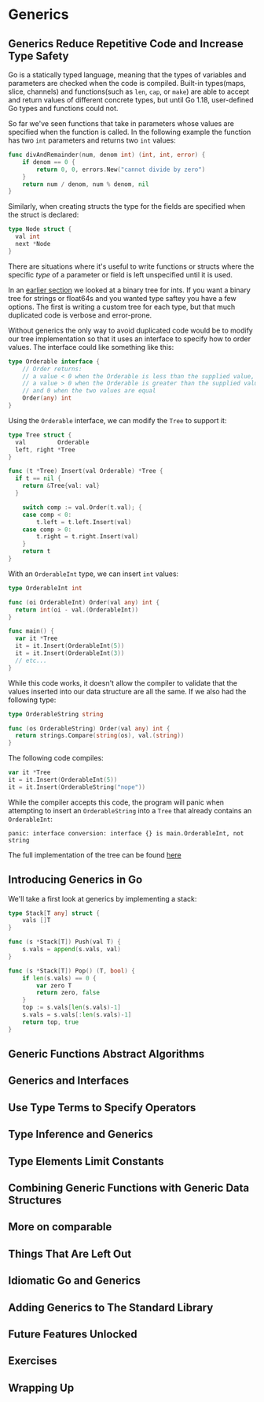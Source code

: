 # Generics

## Generics Reduce Repetitive Code and Increase Type Safety
Go is a statically typed language, meaning that the types of variables and parameters are checked when the code is compiled. Built-in types(maps, slice, channels) and functions(such as `len`, `cap`, or `make`) are able to accept and return values of different concrete types, but until Go 1.18, user-defined Go types and functions could not.

So far we've seen functions that take in parameters whose values are specified when the function is called. In the following example the function has two `int` parameters and returns two `int` values:
```go
func divAndRemainder(num, denom int) (int, int, error) {
	if denom == 0 {
		return 0, 0, errors.New("cannot divide by zero")
	}
	return num / denom, num % denom, nil
}
```
Similarly, when creating structs the type for the fields are specified when the struct is declared:
```go
type Node struct {
  val int
  next *Node
}
```
There are situations where it's useful to write functions or structs where the specific *type* of a parameter or field is left unspecified until it is used.

In an [earlier section](./07_types_methods_and_interfaces.md#code-your-methods-for-nil-instances) we looked at a binary tree for ints. If you want a binary tree for strings or float64s and you wanted type saftey you have a few options. The first is writing a custom tree for each type, but that much duplicated code is verbose and error-prone.

Without generics the only way to avoid duplicated code would be to modify our tree implementation so that it uses an interface to specify how to order values. The interface could like something like this:
```go
type Orderable interface {
	// Order returns:
	// a value < 0 when the Orderable is less than the supplied value,
	// a value > 0 when the Orderable is greater than the supplied value,
	// and 0 when the two values are equal
	Order(any) int
}
```
Using the `Orderable` interface, we can modify the `Tree` to support it:
```go
type Tree struct {
  val         Orderable
  left, right *Tree
}

func (t *Tree) Insert(val Orderable) *Tree {
  if t == nil {
    return &Tree{val: val}
  }

	switch comp := val.Order(t.val); {
	case comp < 0:
		t.left = t.left.Insert(val)
	case comp > 0:
		t.right = t.right.Insert(val)
	}
	return t
}
```
With an `OrderableInt` type, we can insert `int` values:
```go
type OrderableInt int

func (oi OrderableInt) Order(val any) int {
  return int(oi - val.(OrderableInt))
}

func main() {
  var it *Tree
  it = it.Insert(OrderableInt(5))
  it = it.Insert(OrderableInt(3))
  // etc...
}
```
While this code works, it doesn't allow the compiler to validate that the values inserted into our data structure are all the same. If we also had the following type:
```go
type OrderableString string

func (os OrderableString) Order(val any) int {
  return strings.Compare(string(os), val.(string))
}
```
The following code compiles:
```go
var it *Tree
it = it.Insert(OrderableInt(5))
it = it.Insert(OrderableString("nope"))
```
While the compiler accepts this code, the program will panic when attempting to insert an `OrderableString` into a `Tree` that already contains an `OrderableInt`:
```shell
panic: interface conversion: interface {} is main.OrderableInt, not string
```
The full implementation of the tree can be found [here](./examples/nonGenericTree/main.go)

## Introducing Generics in Go
We'll take a first look at generics by implementing a stack:
```go
type Stack[T any] struct {
	vals []T
}

func (s *Stack[T]) Push(val T) {
	s.vals = append(s.vals, val)
}

func (s *Stack[T]) Pop() (T, bool) {
	if len(s.vals) == 0 {
		var zero T
		return zero, false
	}
	top := s.vals[len(s.vals)-1]
	s.vals = s.vals[:len(s.vals)-1]
	return top, true
}
```


## Generic Functions Abstract Algorithms

## Generics and Interfaces

## Use Type Terms to Specify Operators

## Type Inference and Generics

## Type Elements Limit Constants

## Combining Generic Functions with Generic Data Structures

## More on comparable

## Things That Are Left Out

## Idiomatic Go and Generics

## Adding Generics to The Standard Library

## Future Features Unlocked

## Exercises

## Wrapping Up
